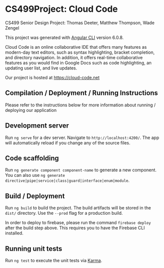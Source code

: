 # CS499Project: Cloud Code

CS499 Senior Design Project: Thomas Deeter, Matthew Thompson, Wade Zengel

This project was generated with [Angular CLI](https://github.com/angular/angular-cli) version 6.0.8.

Cloud Code is an online collaborative IDE that offers many features as modern-day text editors, such as
syntax highlighting, bracket completion, and directory navigation. In addition, it offers real-time collaborative features as you would find in Google Docs such as code highlighting, an updating user list, and live updates.

Our project is hosted at https://cloud-code.net

## Compilation / Deployment / Running Instructions
Please refer to the instructions below for more information about running / deploying our application

## Development server

Run `ng serve` for a dev server. Navigate to `http://localhost:4200/`. The app will automatically reload if you change any of the source files.

## Code scaffolding

Run `ng generate component component-name` to generate a new component. You can also use `ng generate directive|pipe|service|class|guard|interface|enum|module`.

## Build / Deployment

Run `ng build` to build the project. The build artifacts will be stored in the `dist/` directory. Use the `--prod` flag for a production build.

In order to deploy to firebase, please run the command `firebase deploy` after the build step above. This requires you to have the Firebase CLI installed. 


## Running unit tests

Run `ng test` to execute the unit tests via [Karma](https://karma-runner.github.io).

